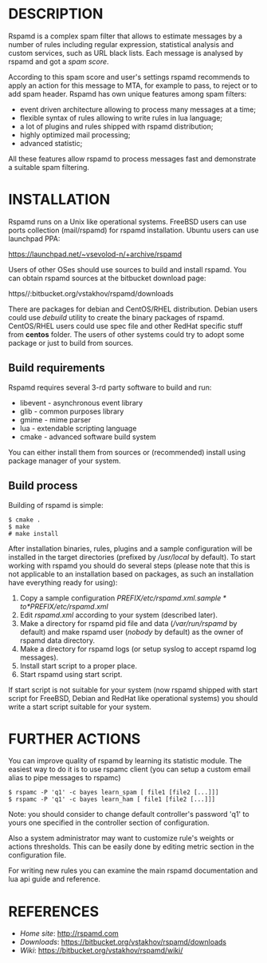 DESCRIPTION
===========

Rspamd is a complex spam filter that allows to estimate messages by a number of
rules including regular expression, statistical analysis and custom services,
such as URL black lists. Each message is analysed by rspamd and got a *spam
score*. 

According to this spam score and user's settings rspamd recommends to apply an
action for this message to MTA, for example to pass, to reject or to add spam
header. Rspamd has own unique features among spam filters: 

* event driven architecture allowing to process many messages at a time;
* flexible syntax of rules allowing to write rules in lua language;
* a lot of plugins and rules shipped with rspamd distribution;
* highly optimized mail processing;
* advanced statistic;

All these features allow rspamd to process messages fast and demonstrate a
suitable spam filtering. 

INSTALLATION
============

Rspamd runs on a Unix like operational systems. FreeBSD users can use ports
collection (mail/rspamd) for rspamd installation. Ubuntu users can use launchpad PPA:

https://launchpad.net/~vsevolod-n/+archive/rspamd

Users of other OSes should use sources to build and install rspamd. You can
obtain rspamd sources at the bitbucket download page:

https//:bitbucket.org/vstakhov/rspamd/downloads 

There are packages for debian and CentOS/RHEL distribution. Debian users could
use *debuild* utility to create the binary packages of rspamd. CentOS/RHEL
users could use spec file and other RedHat specific stuff from **centos**
folder.  The users of other systems could try to adopt some package or just to
build from sources.

Build requirements
------------------

Rspamd requires several 3-rd party software to build and run:

* libevent - asynchronous event library
* glib - common purposes library
* gmime - mime parser
* lua - extendable scripting language
* cmake - advanced software build system 

You can either install them from sources or (recommended) install using package manager of your system.

Build process
-------------

Building of rspamd is simple:


    $ cmake .
    $ make
    # make install


After installation binaries, rules, plugins and a sample configuration will be
installed in the target directories (prefixed by */usr/local* by default). To
start working with rspamd you should do several steps (please note that this is
not applicable to an installation based on packages, as such an installation
have everything ready for using):

1. Copy a sample configuration *$PREFIX/etc/rspamd.xml.sample* to
*$PREFIX/etc/rspamd.xml*
2. Edit *rspamd.xml* according to your system (described
later). 
3. Make a directory for rspamd pid file and data (*/var/run/rspamd* by
default) and make rspamd user (*nobody* by default) as the owner of rspamd data
directory. 
4. Make a directory for rspamd logs (or setup syslog to accept
rspamd log messages).
5. Install start script to a proper place.
6. Start rspamd using start script.

If start script is not suitable for your system (now rspamd shipped with start
script for FreeBSD, Debian and RedHat like operational systems) you should
write a start script suitable for your system.

FURTHER ACTIONS
===============

You can improve quality of rspamd by learning its statistic module. The easiest
way to do it is to use rspamc client (you can setup a custom email alias to
pipe messages to rspamc)

    $ rspamc -P 'q1' -c bayes learn_spam [ file1 [file2 [...]]]
    $ rspamc -P 'q1' -c bayes learn_ham [ file1 [file2 [...]]]

Note: you should consider to change default controller's password 'q1' to yours
one specified in the controller section of configuration.

Also a system administrator may want to customize rule's weights or actions
thresholds. This can be easily done by editing metric section in the
configuration file.

For writing new rules you can examine the main rspamd documentation and lua api
guide and reference.

REFERENCES
==========

* *Home site*: http://rspamd.com
* *Downloads*: https://bitbucket.org/vstakhov/rspamd/downloads
* *Wiki*: https://bitbucket.org/vstakhov/rspamd/wiki/
